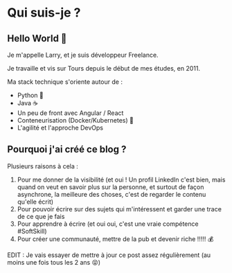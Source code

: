 # Qui suis-je ? 

## Hello World 👋

Je m'appelle Larry, et je suis développeur Freelance.

Je travaille et vis sur Tours depuis le début de mes études, en 2011.

Ma stack technique s'oriente autour de :
* Python 🐍
* Java ☕
* Un peu de front avec Angular / React
* Conteneurisation (Docker/Kubernetes) 🐳
* L'agilité et l'approche DevOps


## Pourquoi j'ai créé ce blog ?

Plusieurs raisons à cela : 
1. Pour me donner de la visibilité (et oui ! Un profil LinkedIn c'est bien, mais quand on veut en savoir plus sur la personne, et surtout de façon asynchrone, la meilleure des choses, c'est de regarder le contenu qu'elle écrit)
2. Pour pouvoir écrire sur des sujets qui m'intéressent et garder une trace de ce que je fais
3. Pour apprendre à écrire (et oui oui, c'est une vraie compétence #SoftSkill)
4. Pour créer une communauté, mettre de la pub et devenir riche !!!!! 💰

EDIT : Je vais essayer de mettre à jour ce post assez régulièrement (au moins une fois tous les 2 ans 😝)